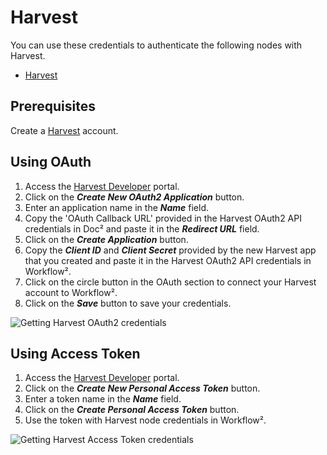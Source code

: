 # Harvest

You can use these credentials to authenticate the following nodes with Harvest.
- [Harvest](/workflow/integrations/nodes/workflow-nodes-base.harvest/)

## Prerequisites

Create a [Harvest](https://www.getharvest.com/) account.

## Using OAuth

1. Access the [Harvest Developer](https://id.getharvest.com/developers) portal.
2. Click on the ***Create New OAuth2 Application*** button.
3. Enter an application name in the ***Name*** field.
4. Copy the 'OAuth Callback URL' provided in the Harvest OAuth2 API credentials in Doc² and paste it in the ***Redirect URL*** field.
5. Click on the ***Create Application*** button.
6. Copy the ***Client ID*** and ***Client Secret*** provided by the new Harvest app that you created and paste it in the Harvest OAuth2 API credentials in Workflow².
7. Click on the circle button in the OAuth section to connect your Harvest account to Workflow².
8. Click on the ***Save*** button to save your credentials.

![Getting Harvest OAuth2 credentials](/_images/integrations/credentials/harvest/using-oauth.gif)

## Using Access Token

1. Access the [Harvest Developer](https://id.getharvest.com/developers) portal.
2. Click on the ***Create New Personal Access Token*** button.
3. Enter a token name in the ***Name*** field.
4. Click on the ***Create Personal Access Token*** button.
5. Use the token with Harvest node credentials in Workflow².

![Getting Harvest Access Token credentials](/_images/integrations/credentials/harvest/using-access-token.gif)
